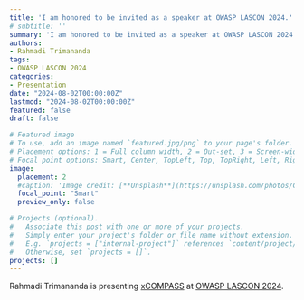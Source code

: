 ```yaml
---
title: 'I am honored to be invited as a speaker at OWASP LASCON 2024.'
# subtitle: ''
summary: 'I am honored to be invited as a speaker at OWASP LASCON 2024.'
authors:
- Rahmadi Trimananda
tags:
- OWASP LASCON 2024
categories:
- Presentation
date: "2024-08-02T00:00:00Z"
lastmod: "2024-08-02T00:00:00Z"
featured: false
draft: false

# Featured image
# To use, add an image named `featured.jpg/png` to your page's folder.
# Placement options: 1 = Full column width, 2 = Out-set, 3 = Screen-width
# Focal point options: Smart, Center, TopLeft, Top, TopRight, Left, Right, BottomLeft, Bottom, BottomRight
image:
  placement: 2
  #caption: 'Image credit: [**Unsplash**](https://unsplash.com/photos/CpkOjOcXdUY)'
  focal_point: "Smart"
  preview_only: false

# Projects (optional).
#   Associate this post with one or more of your projects.
#   Simply enter your project's folder or file name without extension.
#   E.g. `projects = ["internal-project"]` references `content/project/deep-learning/index.md`.
#   Otherwise, set `projects = []`.
projects: []
---
```

Rahmadi Trimananda is presenting [xCOMPASS](https://github.com/Comcast/xCompass/tree/main/xCOMPASS) at [OWASP LASCON 2024](https://owasp.org/www-revent-lascon/).